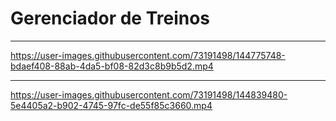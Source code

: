 # Gerenciador de Treinos
---------------------

https://user-images.githubusercontent.com/73191498/144775748-bdaef408-88ab-4da5-bf08-82d3c8b9b5d2.mp4

____________________

https://user-images.githubusercontent.com/73191498/144839480-5e4405a2-b902-4745-97fc-de55f85c3660.mp4


